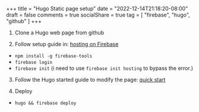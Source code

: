 +++
title = "Hugo Static page setup"
date = "2022-12-14T21:18:20-08:00"
draft = false
comments = true
socialShare = true
tag = [
  "firebase",
  "hugo",
  "github"
]
+++

1. Clone a Hugo web page from github

2. Follow setup guide in: [hosting on Firebase](https://gohugo.io/hosting-and-deployment/hosting-on-firebase/#initial-setup)

- `npm install -g firebase-tools`
- `firebase login`
- `firebase init` (i need to use `firebase init hosting` to bypass the error.)

3. Follow the Hugo started guide to modify the page: [quick start](https://gohugo.io/getting-started/quick-start/#add-content)

4. Deploy

- `hugo && firebase deploy`
